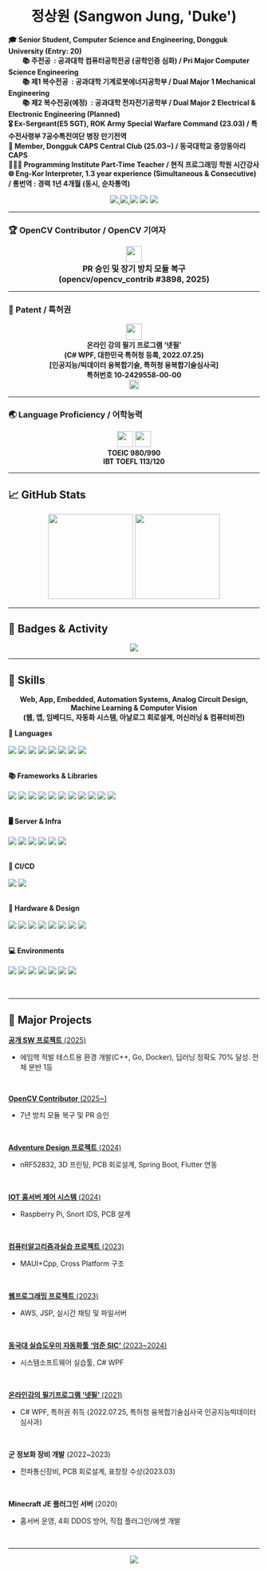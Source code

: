 <h1 align="center">정상원 (Sangwon Jung, 'Duke')</h1>
<p align="left">
  <b>🎓 Senior Student, Computer Science and Engineering, Dongguk University (Entry: 20)</b><br>
<b>
  &emsp;&emsp;📚 주전공 &nbsp;: 공과대학 컴퓨터공학전공 (공학인증 심화) / Pri Major Computer Science Engineering<br>
  &emsp;&emsp;📚 제1 복수전공 &nbsp;: 공과대학 기계로봇에너지공학부 / Dual Major 1 Mechanical Engineering <br>
  &emsp;&emsp;📚 제2 복수전공(예정) &nbsp;: 공과대학 전자전기공학부 / Dual Major 2 Electrical & Electronic Engineering (Planned)
</b><br>
  <b>🎖 Ex-Sergeant(E5 SGT), ROK Army Special Warfare Command (23.03) / 특수전사령부 7공수특전여단 병장 만기전역</b><br>
  <b>🔬 Member, Dongguk CAPS Central Club (25.03~) / 동국대학교 중앙동아리 CAPS</b><br>
  <b>👨🏻‍🏫 Programming Institute Part-Time Teacher / 현직 프로그래밍 학원 시간강사</b><br>
  <b>🌐 Eng-Kor Interpreter, 1.3 year experience (Simultaneous & Consecutive) / 통번역 : 경력 1년 4개월 (동시, 순차통역)</b>
</p>

<p align="center">
  <a href="https://github.com/CodeHotel">
    <img src="https://img.shields.io/badge/GitHub-CodeHotel-black?logo=github" />
  </a>
  <a href="mailto:schooldog07@dgu.ac.kr">
    <img src="https://img.shields.io/badge/E--Mail-schooldog07%40dgu.ac.kr-red?logo=gmail" />
  </a>
  <img src="https://img.shields.io/badge/Entry-20-blue" />
  <img src="https://img.shields.io/badge/Status-수료(4학년)-blueviolet" />
  <img src="https://img.shields.io/badge/DualMajor-CSE%20%2B%20MEC-brightgreen" />
</p>

---

### 🏆 **OpenCV Contributor / OpenCV 기여자**
<div align="center">
  <img src="https://img.shields.io/badge/OpenCV-Contributor-1abc9c?logo=opencv&logoColor=white&style=for-the-badge" height="32" />
  <br>
  <b style="font-size:1.15em">
    PR 승인 및 장기 방치 모듈 복구<br>
    (opencv/opencv_contrib #3898, 2025)
  </b>
</div>

---

### 🪪 Patent / 특허권

<div align="center">
  <img src="https://img.shields.io/badge/KIPO-Registered%20Patent-success?style=for-the-badge&logo=google-scholar&logoColor=white" height="32" />
  <br>
  <b>
    온라인 강의 필기 프로그램 ‘넷필’<br>
    (C# WPF, 대한민국 특허청 등록, 2022.07.25)<br>
    [인공지능/빅데이터 융복합기술, 특허청 융복합기술심사국]<br>
    특허번호 10-2429558-00-00
  </b>
  <br>
  <a href="https://github.com/CodeHotel/OnlineNote">
    <img src="https://img.shields.io/badge/Source%20Code-GitHub-black?logo=github" height="20" />
  </a>
</div>

---

### 🌏 Language Proficiency / 어학능력

<div align="center">
  <img src="https://img.shields.io/badge/TOEIC-980%2F990-blue?style=for-the-badge&logo=bookstack&logoColor=white" height="32" />
  <img src="https://img.shields.io/badge/TOEFL-113%2F120-blueviolet?style=for-the-badge&logo=bookstack&logoColor=white" height="32" />
  <br>
  <b>
    TOEIC 980/990<br>
    IBT TOEFL 113/120
  </b>
</div>

---

## 📈 GitHub Stats

<p align="center">
  <img src="https://github-readme-stats.vercel.app/api?username=CodeHotel&show_icons=true&hide_title=true&theme=dracula" height="170">
  <img src="https://github-readme-stats.vercel.app/api/top-langs/?username=CodeHotel&layout=compact&theme=dracula" height="170">
</p>

---

## 🏅 Badges & Activity

<p align="center">
  <img src="https://github-profile-trophy.vercel.app/?username=CodeHotel&theme=flat&row=1" />
</p>

---

## 🚀 Skills

<p align="center">
  <b>
    Web, App, Embedded, Automation Systems, Analog Circuit Design, Machine Learning & Computer Vision<br>
    (웹, 앱, 임베디드, 자동화 시스템, 아날로그 회로설계, 머신러닝 & 컴퓨터비전)
  </b>
</p>

<div align="left">

<b>📝 Languages</b><br><br>
  <img src="https://img.shields.io/badge/C-00599C?style=for-the-badge&logo=c&logoColor=white"/>
  <img src="https://img.shields.io/badge/C++-00599C?style=for-the-badge&logo=cplusplus&logoColor=white"/>
  <img src="https://img.shields.io/badge/C%23-239120?style=for-the-badge&logo=csharp&logoColor=white"/>
  <img src="https://img.shields.io/badge/Java-007396?style=for-the-badge&logo=java&logoColor=white"/>
  <img src="https://img.shields.io/badge/Kotlin-7F52FF?style=for-the-badge&logo=kotlin&logoColor=white"/>
  <img src="https://img.shields.io/badge/Python-3776AB?style=for-the-badge&logo=python&logoColor=white"/>
  <img src="https://img.shields.io/badge/Dart-0175C2?style=for-the-badge&logo=dart&logoColor=white"/>
  <img src="https://img.shields.io/badge/Shell-FFD500?style=for-the-badge&logo=gnu-bash&logoColor=black"/>
  <br><br>

<b>📚 Frameworks & Libraries</b><br><br>
  <img src="https://img.shields.io/badge/WPF-512BD4?style=for-the-badge&logo=dotnet&logoColor=white"/>
  <img src="https://img.shields.io/badge/Qt-41CD52?style=for-the-badge&logo=qt&logoColor=white"/>
  <img src="https://img.shields.io/badge/Flutter-02569B?style=for-the-badge&logo=flutter&logoColor=white"/>
  <img src="https://img.shields.io/badge/MAUI-512BD4?style=for-the-badge&logo=dotnet&logoColor=white"/>
  <img src="https://img.shields.io/badge/Arduino-00979D?style=for-the-badge&logo=arduino&logoColor=white"/>
  <img src="https://img.shields.io/badge/Spring-6DB33F?style=for-the-badge&logo=spring&logoColor=white"/>
  <img src="https://img.shields.io/badge/TensorFlow-FF6F00?style=for-the-badge&logo=tensorflow&logoColor=white"/>
  <img src="https://img.shields.io/badge/PyTorch-EE4C2C?style=for-the-badge&logo=pytorch&logoColor=white"/>
  <img src="https://img.shields.io/badge/OpenCV-5C3EE8?style=for-the-badge&logo=opencv&logoColor=white"/>
  <img src="https://img.shields.io/badge/SQLite-003B57?style=for-the-badge&logo=sqlite&logoColor=white"/>
  <img src="https://img.shields.io/badge/Android-3DDC84?style=for-the-badge&logo=android&logoColor=white"/>
  <br><br>

<b>🖥️ Server & Infra</b><br><br>
  <img src="https://img.shields.io/badge/AWS-232F3E?style=for-the-badge&logo=amazonaws&logoColor=white"/>
  <img src="https://img.shields.io/badge/Azure-0078D4?style=for-the-badge&logo=microsoftazure&logoColor=white"/>
  <img src="https://img.shields.io/badge/Docker-2496ED?style=for-the-badge&logo=docker&logoColor=white"/>
  <img src="https://img.shields.io/badge/Tomcat-F8DC75?style=for-the-badge&logo=apachetomcat&logoColor=black"/>
  <img src="https://img.shields.io/badge/Nginx-009639?style=for-the-badge&logo=nginx&logoColor=white"/>
  <img src="https://img.shields.io/badge/MySQL-4479A1?style=for-the-badge&logo=mysql&logoColor=white"/>
  <br><br>

<b>🔗 CI/CD</b><br><br>
  <img src="https://img.shields.io/badge/Git-F05032?style=for-the-badge&logo=git&logoColor=white"/>
  <img src="https://img.shields.io/badge/GitHub-181717?style=for-the-badge&logo=github&logoColor=white"/>
  <br><br>

<b>🔧 Hardware & Design</b><br><br>
  <img src="https://img.shields.io/badge/PCB%20Design-0082FA?style=for-the-badge&logo=raspberrypi&logoColor=white"/>
  <img src="https://img.shields.io/badge/3D%20Printing-4285F4?style=for-the-badge&logo=sketchup&logoColor=white"/>
  <img src="https://img.shields.io/badge/SMD%20Soldering-7CFC00?style=for-the-badge"/>
  <img src="https://img.shields.io/badge/Figma-F24E1E?style=for-the-badge&logo=figma&logoColor=white"/>
  <img src="https://img.shields.io/badge/Photoshop-31A8FF?style=for-the-badge&logo=adobephotoshop&logoColor=white"/>
  <img src="https://img.shields.io/badge/Premiere-9999FF?style=for-the-badge&logo=adobepremierepro&logoColor=white"/>
  <img src="https://img.shields.io/badge/SketchUp-005F9E?style=for-the-badge&logo=sketchup&logoColor=white"/>
  <img src="https://img.shields.io/badge/Audacity-0000CC?style=for-the-badge&logo=audacity&logoColor=white"/>
  <br><br>

<b>💻 Environments</b><br><br>
  <img src="https://img.shields.io/badge/Linux-FCC624?style=for-the-badge&logo=linux&logoColor=black"/>
  <img src="https://img.shields.io/badge/Ubuntu-E95420?style=for-the-badge&logo=ubuntu&logoColor=white"/>
  <img src="https://img.shields.io/badge/Arch-1793D1?style=for-the-badge&logo=archlinux&logoColor=white"/>
  <img src="https://img.shields.io/badge/Windows-0078D6?style=for-the-badge&logo=windows&logoColor=white"/>
  <img src="https://img.shields.io/badge/macOS-000000?style=for-the-badge&logo=apple&logoColor=white"/>
  <img src="https://img.shields.io/badge/Raspberry%20Pi-A22846?style=for-the-badge&logo=raspberrypi&logoColor=white"/>
  <img src="https://img.shields.io/badge/WSL2-4D4D4D?style=for-the-badge&logo=windows&logoColor=white"/>
</div>
<br>

---

## 📝 Major Projects

<div align="left">

<a href="https://github.com/CSID-DGU/2025-1-CSC4004-1-6-OpenAimForce"><b>공개 SW 프로젝트</b> (2025)</a>  
  - 에임핵 적발 테스트용 환경 개발(C++, Go, Docker), 딥러닝 정확도 70% 달성. 전체 분반 1등  
<br>

<a href="https://github.com/opencv/opencv_contrib/pull/3898"><b>OpenCV Contributor</b> (2025~)</a>  
  - 7년 방치 모듈 복구 및 PR 승인  
<br>

<a href="https://github.com/jsub1379/AdventureDesign24-1"><b>Adventure Design 프로젝트</b> (2024)</a>  
  - nRF52832, 3D 프린팅, PCB 회로설계, Spring Boot, Flutter 연동  
<br>

<a href="https://github.com/CodeHotel/SnortSetup"><b>IOT 홈서버 제어 시스템</b> (2024)</a>  
  - Raspberry Pi, Snort IDS, PCB 설계  
<br>

<a href="https://github.com/guswls4928/CSE-CA"><b>컴퓨터알고리즘과실습 프로젝트</b> (2023)</a>  
  - MAUI+Cpp, Cross Platform 구조  
<br>

<a href="https://github.com/CodeHotel/DguWebp"><b>웹프로그래밍 프로젝트</b> (2023)</a>  
  - AWS, JSP, 실시간 채팅 및 파일서버  
<br>

<a href="https://github.com/CodeHotel/SIC_Helper"><b>동국대 실습도우미 자동화툴 ‘엄준 SIC’</b> (2023~2024)</a>  
  - 시스템소프트웨어 실습툴, C# WPF  
<br>

<a href="https://github.com/CodeHotel/OnlineNote"><b>온라인강의 필기프로그램 ‘넷필’</b> (2021)</a>  
  - C# WPF, 특허권 취득 (2022.07.25, 특허청 융복합기술심사국 인공지능빅데이터심사과)  
<br>

<b>군 정보화 장비 개발</b> (2022~2023)  
  - 전파통신장비, PCB 회로설계, 표창장 수상(2023.03)  
<br>

<b>Minecraft JE 플러그인 서버</b> (2020)  
  - 홈서버 운영, 4회 DDOS 방어, 직접 플러그인/에셋 개발  
<br>

</div>


---

<p align="center">
  <img src="https://komarev.com/ghpvc/?username=CodeHotel&style=flat-square" />
</p>
